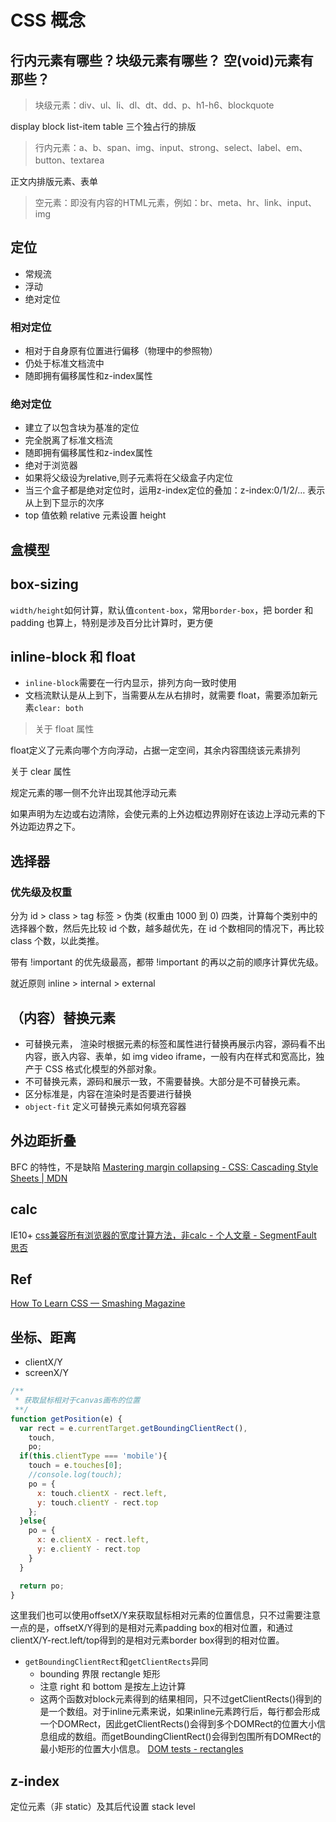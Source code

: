 # CSS 概念

## 行内元素有哪些？块级元素有哪些？ 空(void)元素有那些？
> 块级元素：div、ul、li、dl、dt、dd、p、h1-h6、blockquote

display block list-item table 三个独占行的排版

> 行内元素：a、b、span、img、input、strong、select、label、em、button、textarea

正文内排版元素、表单

> 空元素：即没有内容的HTML元素，例如：br、meta、hr、link、input、img

## 定位
* 常规流
* 浮动
* 绝对定位

### 相对定位

* 相对于自身原有位置进行偏移（物理中的参照物）
* 仍处于标准文档流中
* 随即拥有偏移属性和z-index属性

### 绝对定位

* 建立了以包含块为基准的定位
* 完全脱离了标准文档流
* 随即拥有偏移属性和z-index属性
* 绝对于浏览器
* 如果将父级设为relative,则子元素将在父级盒子内定位
* 当三个盒子都是绝对定位时，运用z-index定位的叠加：z-index:0/1/2/… 表示从上到下显示的次序
* top 值依赖 relative 元素设置 height

## 盒模型
## box-sizing
`width/height`如何计算，默认值`content-box`，常用`border-box`，把 border 和 padding 也算上，特别是涉及百分比计算时，更方便

## inline-block 和 float
* `inline-block`需要在一行内显示，排列方向一致时使用
* 文档流默认是从上到下，当需要从左从右排时，就需要 float，需要添加新元素`clear: both`

> 关于 float 属性

float定义了元素向哪个方向浮动，占据一定空间，其余内容围绕该元素排列

关于 clear 属性

规定元素的哪一侧不允许出现其他浮动元素

如果声明为左边或右边清除，会使元素的上外边框边界刚好在该边上浮动元素的下外边距边界之下。

## 选择器

### 优先级及权重
分为 id > class > tag 标签 > 伪类 (权重由 1000 到 0) 四类，计算每个类别中的选择器个数，然后先比较 id 个数，越多越优先，在 id 个数相同的情况下，再比较 class 个数，以此类推。

带有 !important 的优先级最高，都带 !important 的再以之前的顺序计算优先级。

就近原则 inline > internal > external

## （内容）替换元素
* 可替换元素， 渲染时根据元素的标签和属性进行替换再展示内容，源码看不出内容，嵌入内容、表单，如 img video iframe，一般有内在样式和宽高比，独产于 CSS 格式化模型的外部对象。
* 不可替换元素，源码和展示一致，不需要替换。大部分是不可替换元素。
* 区分标准是，内容在渲染时是否要进行替换
* `object-fit` 定义可替换元素如何填充容器

## 外边距折叠
BFC 的特性，不是缺陷
[Mastering margin collapsing - CSS: Cascading Style Sheets | MDN](https://developer.mozilla.org/en-US/docs/Web/CSS/CSS_Box_Model/Mastering_margin_collapsing)

## calc
IE10+
[css兼容所有浏览器的宽度计算方法，非calc - 个人文章 - SegmentFault 思否](https://segmentfault.com/a/1190000010806965)

## Ref
[How To Learn CSS — Smashing Magazine](https://www.smashingmagazine.com/2019/01/how-to-learn-css/)

## 坐标、距离
* clientX/Y 
* screenX/Y 
```js
/**
 * 获取鼠标相对于canvas画布的位置
 **/
function getPosition(e) {   
  var rect = e.currentTarget.getBoundingClientRect(), 
    touch,
    po;
  if(this.clientType === 'mobile'){    
    touch = e.touches[0];  
    //console.log(touch);
    po = {
      x: touch.clientX - rect.left,
      y: touch.clientY - rect.top
    };
  }else{
    po = {
      x: e.clientX - rect.left,
      y: e.clientY - rect.top
    }
  }

  return po;
}
```

这里我们也可以使用offsetX/Y来获取鼠标相对元素的位置信息，只不过需要注意一点的是，offsetX/Y得到的是相对元素padding box的相对位置，和通过clientX/Y-rect.left/top得到的是相对元素border box得到的相对位置。

* `getBoundingClientRect`和`getClientRects`异同
  - bounding 界限 rectangle 矩形
  -  注意 right 和 bottom 是按左上边计算
  - 这两个函数对block元素得到的结果相同，只不过getClientRects()得到的是一个数组。对于inline元素来说，如果inline元素跨行后，每行都会形成一个DOMRect，因此getClientRects()会得到多个DOMRect的位置大小信息组成的数组。而getBoundingClientRect()会得到包围所有DOMRect的最小矩形的位置大小信息。
[DOM tests - rectangles](https://www.quirksmode.org/dom/tests/rectangles.html)

## z-index
定位元素（非 static）及其后代设置 stack level
